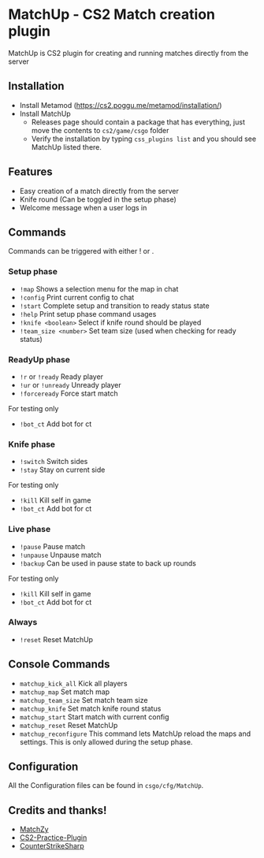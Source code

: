 MatchUp - CS2 Match creation plugin
==============

MatchUp is CS2 plugin for creating and running matches directly from the server

## Installation

* Install Metamod (https://cs2.poggu.me/metamod/installation/)
* Install MatchUp
    * Releases page should contain a package that has everything, just move the contents to `cs2/game/csgo` folder
    * Verify the installation by typing `css_plugins list` and you should see MatchUp listed there.

## Features

- Easy creation of a match directly from the server
- Knife round (Can be toggled in the setup phase)
- Welcome message when a user logs in

## Commands

Commands can be triggered with either ! or .

### Setup phase

- `!map` Shows a selection menu for the map in chat
- `!config` Print current config to chat
- `!start` Complete setup and transition to ready status state
- `!help` Print setup phase command usages
- `!knife <boolean>` Select if knife round should be played
- `!team_size <number>` Set team size (used when checking for ready status)

### ReadyUp phase

- `!r` or `!ready` Ready player
- `!ur` or `!unready` Unready player
- `!forceready` Force start match

For testing only

- `!bot_ct` Add bot for ct

### Knife phase

- `!switch` Switch sides
- `!stay` Stay on current side

For testing only

- `!kill` Kill self in game
- `!bot_ct` Add bot for ct

### Live phase

- `!pause` Pause match
- `!unpause` Unpause match
- `!backup` Can be used in pause state to back up rounds

For testing only

- `!kill` Kill self in game
- `!bot_ct` Add bot for ct

### Always

- `!reset` Reset MatchUp

## Console Commands

- `matchup_kick_all` Kick all players
- `matchup_map` Set match map
- `matchup_team_size` Set match team size
- `matchup_knife` Set match knife round status
- `matchup_start` Start match with current config
- `matchup_reset` Reset MatchUp
- `matchup_reconfigure` This command lets MatchUp reload the maps and settings. This is only allowed during the setup
  phase.

## Configuration

All the Configuration files can be found in `csgo/cfg/MatchUp`.

## Credits and thanks!

* [MatchZy](https://github.com/shobhit-pathak/MatchZy/)
* [CS2-Practice-Plugin](https://github.com/CHR15cs/CS2-Practice-Plugin)
* [CounterStrikeSharp](https://github.com/roflmuffin/CounterStrikeSharp/)
